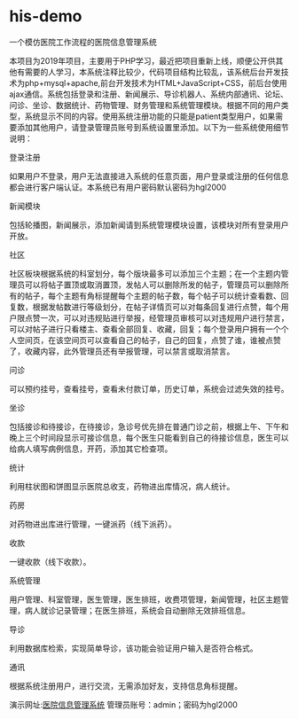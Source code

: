 # his-demo
一个模仿医院工作流程的医院信息管理系统

本项目为2019年项目，主要用于PHP学习，最近把项目重新上线，顺便公开供其他有需要的人学习，本系统注释比较少，代码项目结构比较乱，该系统后台开发技术为php+mysql+apache,前台开发技术为HTML+JavaScript+CSS，前后台使用ajax通信。系统包括登录和注册、新闻展示、导诊机器人、系统内部通讯、论坛、问诊、坐诊、数据统计、药物管理、财务管理和系统管理模块。根据不同的用户类型，系统显示不同的内容。使用系统注册功能的只能是patient类型用户，如果需要添加其他用户，请登录管理员账号到系统设置里添加。以下为一些系统使用细节说明：

登录注册

如果用户不登录，用户无法直接进入系统的任意页面，用户登录或注册的任何信息都会进行客户端认证。本系统已有用户密码默认密码为hgl2000

新闻模块

包括轮播图，新闻展示，添加新闻请到系统管理模块设置，该模块对所有登录用户开放。

社区

社区板块根据系统的科室划分，每个版块最多可以添加三个主题；在一个主题内管理员可以将帖子置顶或取消置顶，发帖人可以删除所发的帖子，管理员可以删除所有的帖子，每个主题有角标提醒每个主题的帖子数，每个帖子可以统计查看数、回复数，根据发帖数进行等级划分，在帖子详情页可以对每条回复进行点赞，每个用户限点赞一次，可以对违规贴进行举报，经管理员审核可以对违规用户进行禁言，可以对帖子进行只看楼主、查看全部回复、收藏，回复；每个登录用户拥有一个个人空间页，在该空间页可以查看自己的帖子，自己的回复，点赞了谁，谁被点赞了，收藏内容，此外管理员还有举报管理，可以禁言或取消禁言。

问诊

可以预约挂号，查看挂号，查看未付款订单，历史订单，系统会过滤失效的挂号。

坐诊

包括接诊和待接诊，在待接诊，急诊号优先排在普通门诊之前，根据上午、下午和晚上三个时间段显示可接诊信息，每个医生只能看到自己的待接诊信息，医生可以给病人填写病例信息，开药，添加其它检查项。

统计

利用柱状图和饼图显示医院总收支，药物进出库情况，病人统计。

药房

对药物进出库进行管理，一键派药（线下派药）。

收款

一键收款（线下收款）。

系统管理

用户管理、科室管理，医生管理，医生排班，收费项管理，新闻管理，社区主题管理，病人就诊记录管理；在医生排班，系统会自动删除无效排班信息。

导诊

利用数据库检索，实现简单导诊，该功能会验证用户输入是否符合格式。

通讯

根据系统注册用户，进行交流，无需添加好友，支持信息角标提醒。

演示网址:[医院信息管理系统](http://39.108.94.247)
管理员账号：admin；密码为hgl2000
